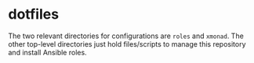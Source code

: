 # dotfiles

The two relevant directories for configurations are `roles` and `xmonad`. The other top-level directories just hold files/scripts to manage this repository and install Ansible roles.
